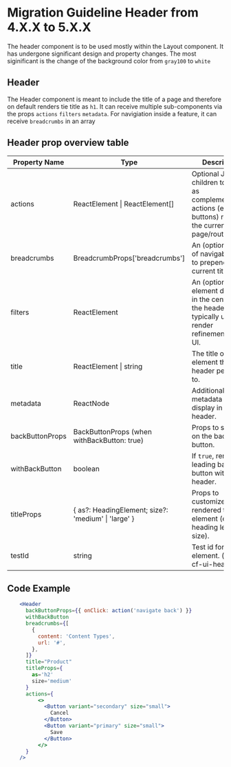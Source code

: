 # Migration Guideline Header from 4.X.X to 5.X.X

The header component is to be used mostly within the Layout component. It has undergone significant design and property changes. The most siginificant is the change of the background color from `gray100` to `white`

## Header

The Header component is meant to include the title of a page and therefore on default renders tie title as `h1`. It can receive multiple sub-components via the props `actions` `filters` `metadata`. For navigiation inside a feature, it can receive `breadcrumbs` in an array

## Header prop overview table

| Property Name   | Type                                                | Description                                                                                                 | Status    |
| --------------- | --------------------------------------------------- | ----------------------------------------------------------------------------------------------------------- | --------- |
| actions         | ReactElement \| ReactElement[]                      | Optional JSX children to display as complementary actions (e.g. buttons) related to the current page/route. | Unchanged |
| breadcrumbs     | BreadcrumbProps['breadcrumbs']                      | An (optional) list of navigable links to prepend to the current title.                                      | Unchanged |
| filters         | ReactElement                                        | An (optional) element displayed in the center of the header, typically used to render refinement/search UI. | Unchanged |
| title           | ReactElement \| string                              | The title of the element this header pertains to.                                                           | Unchanged |
| metadata        | ReactNode                                           | Additional metadata to display in the header.                                                               | Unchanged |
| backButtonProps | BackButtonProps (when withBackButton: true)         | Props to spread on the back button.                                                                         | Unchanged |
| withBackButton  | boolean                                             | If `true`, renders a leading back button within the header.                                                 | Unchanged |
| titleProps      | { as?: HeadingElement; size?: 'medium' \| 'large' } | Props to customize the rendered title element (e.g. heading level, size).                                   | **New**   |
| testId          | string                                              | Test id for the root element. (default: cf-ui-header)                                                       | **New**   |

## Code Example

```jsx
    <Header
      backButtonProps={{ onClick: action('navigate back') }}
      withBackButton
      breadcrumbs={[
        {
          content: 'Content Types',
          url: '#',
        },
      ]}
      title="Product"
      titleProps={
        as='h2'
        size='medium'
      }
      actions={
          <>
            <Button variant="secondary" size="small">
              Cancel
            </Button>
            <Button variant="primary" size="small">
              Save
            </Button>
          </>
      }
    />
```
